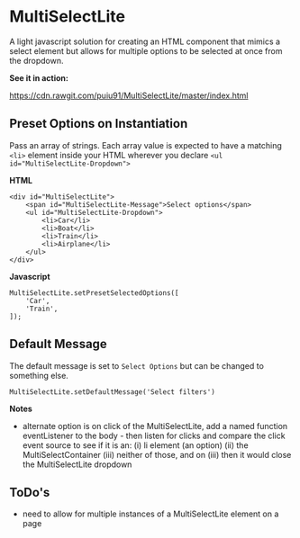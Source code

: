 # MultiSelectLite
A light javascript solution for creating an HTML component that mimics a select element but allows for multiple options to be selected at once from the dropdown.

**See it in action:**

https://cdn.rawgit.com/puiu91/MultiSelectLite/master/index.html

## Preset Options on Instantiation

Pass an array of strings. Each array value is expected to have a matching ```<li>``` element inside your HTML wherever you declare ```<ul id="MultiSelectLite-Dropdown">```

**HTML**
```
<div id="MultiSelectLite">
    <span id="MultiSelectLite-Message">Select options</span>
    <ul id="MultiSelectLite-Dropdown">
        <li>Car</li>
        <li>Boat</li>
        <li>Train</li>
        <li>Airplane</li>
    </ul>
</div>
```

**Javascript**
```
MultiSelectLite.setPresetSelectedOptions([
    'Car',
    'Train',
]);
```

## Default Message

The default message is set to ```Select Options``` but can be changed to something else.


```
MultiSelectLite.setDefaultMessage('Select filters')
```

**Notes**
* alternate option is on click of the MultiSelectLite, add a named function eventListener to the body - then listen for clicks and compare the click event source to see if it is an: (i) li element (an option) (ii) the MultiSelectContainer (iii) neither of those, and on (iii) then it would close the MultiSelectLite dropdown

## ToDo's
* need to allow for multiple instances of a MultiSelectLite element on a page
